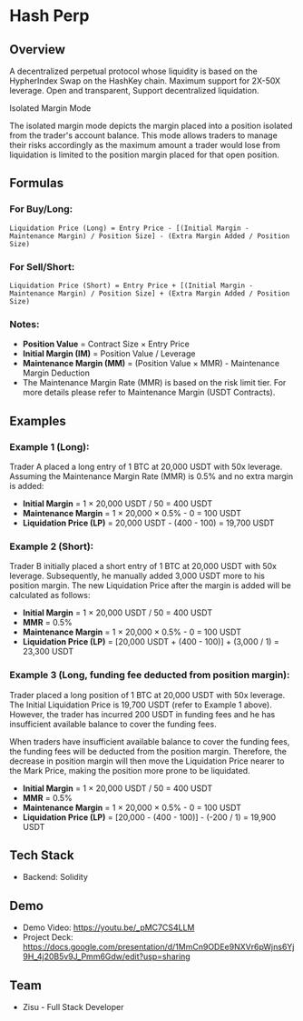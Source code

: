 # Hash Perp

## Overview
A decentralized perpetual protocol whose liquidity is based on the HypherIndex Swap on the HashKey chain.
Maximum support for 2X-50X leverage.
Open and transparent, Support decentralized liquidation.

Isolated Margin Mode

The isolated margin mode depicts the margin placed into a position isolated from the trader's account balance. This mode allows traders to manage their risks accordingly as the maximum amount a trader would lose from liquidation is limited to the position margin placed for that open position.

## Formulas

### For Buy/Long:
```
Liquidation Price (Long) = Entry Price - [(Initial Margin - Maintenance Margin) / Position Size] - (Extra Margin Added / Position Size)
```

### For Sell/Short:
```
Liquidation Price (Short) = Entry Price + [(Initial Margin - Maintenance Margin) / Position Size] + (Extra Margin Added / Position Size)
```

### Notes:
- **Position Value** = Contract Size × Entry Price
- **Initial Margin (IM)** = Position Value / Leverage
- **Maintenance Margin (MM)** = (Position Value × MMR) - Maintenance Margin Deduction
- The Maintenance Margin Rate (MMR) is based on the risk limit tier. For more details please refer to Maintenance Margin (USDT Contracts).

## Examples

### Example 1 (Long):
Trader A placed a long entry of 1 BTC at 20,000 USDT with 50x leverage. Assuming the Maintenance Margin Rate (MMR) is 0.5% and no extra margin is added:

- **Initial Margin** = 1 × 20,000 USDT / 50 = 400 USDT
- **Maintenance Margin** = 1 × 20,000 × 0.5% - 0 = 100 USDT
- **Liquidation Price (LP)** = 20,000 USDT - (400 - 100) = 19,700 USDT

### Example 2 (Short):
Trader B initially placed a short entry of 1 BTC at 20,000 USDT with 50x leverage. Subsequently, he manually added 3,000 USDT more to his position margin. The new Liquidation Price after the margin is added will be calculated as follows:

- **Initial Margin** = 1 × 20,000 USDT / 50 = 400 USDT
- **MMR** = 0.5%
- **Maintenance Margin** = 1 × 20,000 × 0.5% - 0 = 100 USDT
- **Liquidation Price (LP)** = [20,000 USDT + (400 - 100)] + (3,000 / 1) = 23,300 USDT

### Example 3 (Long, funding fee deducted from position margin):
Trader placed a long position of 1 BTC at 20,000 USDT with 50x leverage. The Initial Liquidation Price is 19,700 USDT (refer to Example 1 above). However, the trader has incurred 200 USDT in funding fees and he has insufficient available balance to cover the funding fees.

When traders have insufficient available balance to cover the funding fees, the funding fees will be deducted from the position margin. Therefore, the decrease in position margin will then move the Liquidation Price nearer to the Mark Price, making the position more prone to be liquidated.

- **Initial Margin** = 1 × 20,000 USDT / 50 = 400 USDT
- **MMR** = 0.5%
- **Maintenance Margin** = 1 × 20,000 × 0.5% - 0 = 100 USDT
- **Liquidation Price (LP)** = [20,000 - (400 - 100)] - (-200 / 1) = 19,900 USDT

## Tech Stack
- Backend: Solidity

## Demo
- Demo Video: https://youtu.be/_pMC7CS4LLM
- Project Deck: https://docs.google.com/presentation/d/1MmCn9ODEe9NXVr6pWjns6Yj9H_4j20B5v9J_Pmm6Gdw/edit?usp=sharing

## Team
- Zisu - Full Stack Developer

